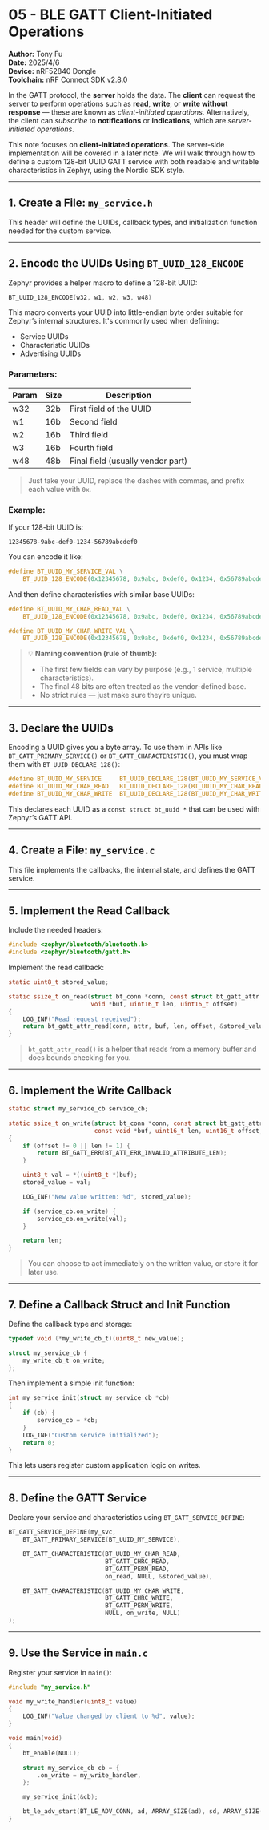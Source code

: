# 05 - BLE GATT Client-Initiated Operations

**Author:** Tony Fu  
**Date:** 2025/4/6  
**Device:** nRF52840 Dongle  
**Toolchain:** nRF Connect SDK v2.8.0

In the GATT protocol, the **server** holds the data. The **client** can request the server to perform operations such as **read**, **write**, or **write without response** — these are known as *client-initiated operations*. Alternatively, the client can *subscribe* to **notifications** or **indications**, which are *server-initiated operations*.

This note focuses on **client-initiated operations**. The server-side implementation will be covered in a later note. We will walk through how to define a custom 128-bit UUID GATT service with both readable and writable characteristics in Zephyr, using the Nordic SDK style.


---

## 1. Create a File: `my_service.h`

This header will define the UUIDs, callback types, and initialization function needed for the custom service.

---

## 2. Encode the UUIDs Using `BT_UUID_128_ENCODE`

Zephyr provides a helper macro to define a 128-bit UUID:

```c
BT_UUID_128_ENCODE(w32, w1, w2, w3, w48)
```

This macro converts your UUID into little-endian byte order suitable for Zephyr’s internal structures. It's commonly used when defining:
- Service UUIDs
- Characteristic UUIDs
- Advertising UUIDs

### Parameters:
| Param | Size | Description                      |
|-------|------|----------------------------------|
| w32   | 32b  | First field of the UUID          |
| w1    | 16b  | Second field                     |
| w2    | 16b  | Third field                      |
| w3    | 16b  | Fourth field                     |
| w48   | 48b  | Final field (usually vendor part)|

> Just take your UUID, replace the dashes with commas, and prefix each value with `0x`.

### Example:

If your 128-bit UUID is:
```
12345678-9abc-def0-1234-56789abcdef0
```

You can encode it like:

```c
#define BT_UUID_MY_SERVICE_VAL \
    BT_UUID_128_ENCODE(0x12345678, 0x9abc, 0xdef0, 0x1234, 0x56789abcdef0)
```

And then define characteristics with similar base UUIDs:

```c
#define BT_UUID_MY_CHAR_READ_VAL \
    BT_UUID_128_ENCODE(0x12345678, 0x9abc, 0xdef0, 0x1234, 0x56789abcdef1)

#define BT_UUID_MY_CHAR_WRITE_VAL \
    BT_UUID_128_ENCODE(0x12345678, 0x9abc, 0xdef0, 0x1234, 0x56789abcdef2)
```

> 💡 **Naming convention (rule of thumb):**
> - The first few fields can vary by purpose (e.g., 1 service, multiple characteristics).
> - The final 48 bits are often treated as the vendor-defined base.
> - No strict rules — just make sure they’re unique.

---

## 3. Declare the UUIDs

Encoding a UUID gives you a byte array. To use them in APIs like `BT_GATT_PRIMARY_SERVICE()` or `BT_GATT_CHARACTERISTIC()`, you must wrap them with `BT_UUID_DECLARE_128()`:

```c
#define BT_UUID_MY_SERVICE     BT_UUID_DECLARE_128(BT_UUID_MY_SERVICE_VAL)
#define BT_UUID_MY_CHAR_READ   BT_UUID_DECLARE_128(BT_UUID_MY_CHAR_READ_VAL)
#define BT_UUID_MY_CHAR_WRITE  BT_UUID_DECLARE_128(BT_UUID_MY_CHAR_WRITE_VAL)
```

This declares each UUID as a `const struct bt_uuid *` that can be used with Zephyr’s GATT API.

---

## 4. Create a File: `my_service.c`

This file implements the callbacks, the internal state, and defines the GATT service.

---

## 5. Implement the Read Callback

Include the needed headers:

```c
#include <zephyr/bluetooth/bluetooth.h>
#include <zephyr/bluetooth/gatt.h>
```

Implement the read callback:

```c
static uint8_t stored_value;

static ssize_t on_read(struct bt_conn *conn, const struct bt_gatt_attr *attr,
                       void *buf, uint16_t len, uint16_t offset)
{
    LOG_INF("Read request received");
    return bt_gatt_attr_read(conn, attr, buf, len, offset, &stored_value, sizeof(stored_value));
}
```

> `bt_gatt_attr_read()` is a helper that reads from a memory buffer and does bounds checking for you.

---

## 6. Implement the Write Callback

```c
static struct my_service_cb service_cb;

static ssize_t on_write(struct bt_conn *conn, const struct bt_gatt_attr *attr,
                        const void *buf, uint16_t len, uint16_t offset, uint8_t flags)
{
    if (offset != 0 || len != 1) {
        return BT_GATT_ERR(BT_ATT_ERR_INVALID_ATTRIBUTE_LEN);
    }

    uint8_t val = *((uint8_t *)buf);
    stored_value = val;

    LOG_INF("New value written: %d", stored_value);

    if (service_cb.on_write) {
        service_cb.on_write(val);
    }

    return len;
}
```

> You can choose to act immediately on the written value, or store it for later use.

---

## 7. Define a Callback Struct and Init Function

Define the callback type and storage:

```c
typedef void (*my_write_cb_t)(uint8_t new_value);

struct my_service_cb {
    my_write_cb_t on_write;
};
```

Then implement a simple init function:

```c
int my_service_init(struct my_service_cb *cb)
{
    if (cb) {
        service_cb = *cb;
    }
    LOG_INF("Custom service initialized");
    return 0;
}
```

This lets users register custom application logic on writes.

---

## 8. Define the GATT Service

Declare your service and characteristics using `BT_GATT_SERVICE_DEFINE`:

```c
BT_GATT_SERVICE_DEFINE(my_svc,
    BT_GATT_PRIMARY_SERVICE(BT_UUID_MY_SERVICE),

    BT_GATT_CHARACTERISTIC(BT_UUID_MY_CHAR_READ,
                           BT_GATT_CHRC_READ,
                           BT_GATT_PERM_READ,
                           on_read, NULL, &stored_value),

    BT_GATT_CHARACTERISTIC(BT_UUID_MY_CHAR_WRITE,
                           BT_GATT_CHRC_WRITE,
                           BT_GATT_PERM_WRITE,
                           NULL, on_write, NULL)
);
```

---

## 9. Use the Service in `main.c`

Register your service in `main()`:

```c
#include "my_service.h"

void my_write_handler(uint8_t value)
{
    LOG_INF("Value changed by client to %d", value);
}

void main(void)
{
    bt_enable(NULL);

    struct my_service_cb cb = {
        .on_write = my_write_handler,
    };

    my_service_init(&cb);

    bt_le_adv_start(BT_LE_ADV_CONN, ad, ARRAY_SIZE(ad), sd, ARRAY_SIZE(sd));
}
```
